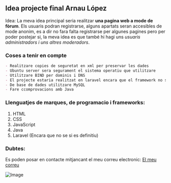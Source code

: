 ## Idea projecte final Arnau López

Idea:
La meva idea principal seria realitzar **una pagina web a mode de fòrum**.
Els usuaris podran registrarse, alguns apartats seran accesibles de mode anonim, es a dir no fara falta registrarse per algunes pagines pero per poder postejar si, la meva idea es que també hi hagi uns _usuaris administradors i uns altres moderadors_.

### Coses a tenir en compte
```markdown
- Realitzare copies de seguretat en xml per preservar les dades
- Ubuntu server sera segurament el sistema operatiu que utilitzare
- Utilitzare BIND per dominis i DNS
- El projecte estaria realitzat en laravel encara que el framework no se si sera el definitiu
- De base de dades utilitzare MySQL
- Fare ccomprovacions amb Java
```
### Llenguatjes de marques, de programacio i frameworks:

1. HTML
2. CSS
3. JavaScript
4. Java
5. Laravel (Encara que no se si es definitiu)

### Dubtes:

Es poden posar en contacte mitjancant el meu correu electronic: [El meu correu](arnaulopez26@gmail.com)

![Image](https://cdn.hobbyconsolas.com/sites/navi.axelspringer.es/public/styles/950/public/media/image/2020/04/saitama-one-punch-man-1924159.jpg?itok=-MqSy6TX)

